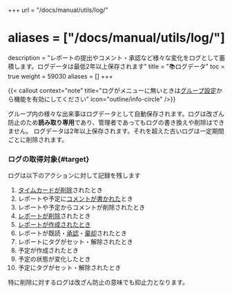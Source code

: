 +++
url = "/docs/manual/utils/log/"
# aliases = ["/docs/manual/utils/log/"]
description = "レポートの提出やコメント・承認など様々な変化をログとして蓄積します。ログデータは最低2年以上保存されます"
title = "📚ログデータ"
toc = true
weight = 59030
aliases = []
+++

{{< callout context="note" title="ログがメニューに無いときは[グループ設定](/docs/setup/setting-group/#optionalFunction)から機能を有効にしてください" icon="outline/info-circle" />}}

グループ内の様々な出来事はログデータとして自動保存されます。ログは改ざん防止のため**読み取り専用**であり、管理者であってもログの書き換えや削除はできません。
ログデータは2年以上保存されます。それを超えた古いログは一定期間ごとに削除されます。

### ログの取得対象{#target}

ログは以下のアクションに対して記録を残します

1. [タイムカードが削除](/docs/manual/timecard/list/#remove)されたとき
2. レポートや予定に[コメントが書かれた](/docs/manual/read-report/state/#comment)とき
3. レポートや予定からコメントが削除されたとき
4. [レポートが削除](/docs/manual/read-report/removereport/)されたとき
5. [レポートが作成されたとき](/docs/manual/write-report/write/)
6. レポートが既読・[承認](/docs/manual/read-report/state/#agree)・[棄却](/docs/manual/read-report/state/#reject)されたとき
7. レポートにタグがセット・解除されたとき
8. 予定が作成されたとき
9. 予定の状態が変化したとき
10. 予定にタグがセット・解除されたとき

特に削除に対するログは改ざん防止の意味でも抑止力となります。
